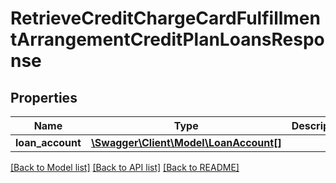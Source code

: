 # RetrieveCreditChargeCardFulfillmentArrangementCreditPlanLoansResponse

## Properties
Name | Type | Description | Notes
------------ | ------------- | ------------- | -------------
**loan_account** | [**\Swagger\Client\Model\LoanAccount[]**](LoanAccount.md) |  | [optional] 

[[Back to Model list]](../../README.md#documentation-for-models) [[Back to API list]](../../README.md#documentation-for-api-endpoints) [[Back to README]](../../README.md)

